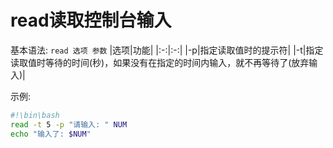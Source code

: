 # read读取控制台输入
基本语法: `read 选项 参数`
|选项|功能|
|:-:|:-:|
|-p|指定读取值时的提示符|
|-t|指定读取值时等待的时间(秒)，如果没有在指定的时间内输入，就不再等待了(放弃输入)|

示例:
```bash
#!\bin\bash
read -t 5 -p "请输入: " NUM
echo "输入了: $NUM"
```
